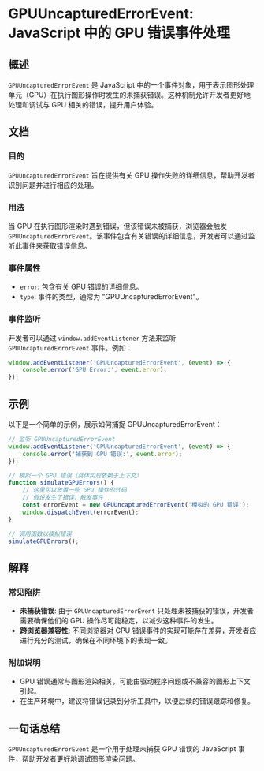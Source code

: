 <!--
Meta Description: # GPUUncapturedErrorEvent: JavaScript 中的 GPU 错误事件处理 ## 概述 `GPUUncapturedErrorEvent` 是 JavaScript 中的一个事件对象，用于表示图形处理单元（GPU）在执行图形操作时发生的未捕获错误。这种机制允许开发者更好地...
Meta Keywords: gpu, gpuuncapturederrorevent, error, javascript, window
-->

# GPUUncapturedErrorEvent: JavaScript 中的 GPU 错误事件处理

## 概述
`GPUUncapturedErrorEvent` 是 JavaScript 中的一个事件对象，用于表示图形处理单元（GPU）在执行图形操作时发生的未捕获错误。这种机制允许开发者更好地处理和调试与 GPU 相关的错误，提升用户体验。

## 文档
### 目的
`GPUUncapturedErrorEvent` 旨在提供有关 GPU 操作失败的详细信息，帮助开发者识别问题并进行相应的处理。

### 用法
当 GPU 在执行图形渲染时遇到错误，但该错误未被捕获，浏览器会触发 `GPUUncapturedErrorEvent`。该事件包含有关错误的详细信息，开发者可以通过监听此事件来获取错误信息。

### 事件属性
- `error`: 包含有关 GPU 错误的详细信息。
- `type`: 事件的类型，通常为 "GPUUncapturedErrorEvent"。

### 事件监听
开发者可以通过 `window.addEventListener` 方法来监听 `GPUUncapturedErrorEvent` 事件。例如：

```javascript
window.addEventListener('GPUUncapturedErrorEvent', (event) => {
    console.error('GPU Error:', event.error);
});
```

## 示例
以下是一个简单的示例，展示如何捕捉 GPUUncapturedErrorEvent：

```javascript
// 监听 GPUUncapturedErrorEvent
window.addEventListener('GPUUncapturedErrorEvent', (event) => {
    console.error('捕获到 GPU 错误:', event.error);
});

// 模拟一个 GPU 错误（具体实现依赖于上下文）
function simulateGPUErrors() {
    // 这里可以放置一些 GPU 操作的代码
    // 假设发生了错误，触发事件
    const errorEvent = new GPUUncapturedErrorEvent('模拟的 GPU 错误');
    window.dispatchEvent(errorEvent);
}

// 调用函数以模拟错误
simulateGPUErrors();
```

## 解释
### 常见陷阱
- **未捕获错误**: 由于 `GPUUncapturedErrorEvent` 只处理未被捕获的错误，开发者需要确保他们的 GPU 操作尽可能稳定，以减少这种事件的发生。
- **跨浏览器兼容性**: 不同浏览器对 GPU 错误事件的实现可能存在差异，开发者应进行充分的测试，确保在不同环境下的表现一致。

### 附加说明
- GPU 错误通常与图形渲染相关，可能由驱动程序问题或不兼容的图形上下文引起。
- 在生产环境中，建议将错误记录到分析工具中，以便后续的错误跟踪和修复。

## 一句话总结
`GPUUncapturedErrorEvent` 是一个用于处理未捕获 GPU 错误的 JavaScript 事件，帮助开发者更好地调试图形渲染问题。